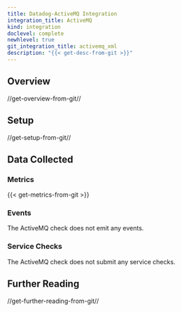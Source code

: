 ```yaml
---
title: Datadog-ActiveMQ Integration
integration_title: ActiveMQ
kind: integration
doclevel: complete
newhlevel: true
git_integration_title: activemq_xml
description: "{{< get-desc-from-git >}}"
---
```


## Overview
//get-overview-from-git//

## Setup
//get-setup-from-git//

## Data Collected
### Metrics

{{< get-metrics-from-git >}}

### Events

The ActiveMQ check does not emit any events.

### Service Checks

The ActiveMQ check does not submit any service checks.

## Further Reading
//get-further-reading-from-git//